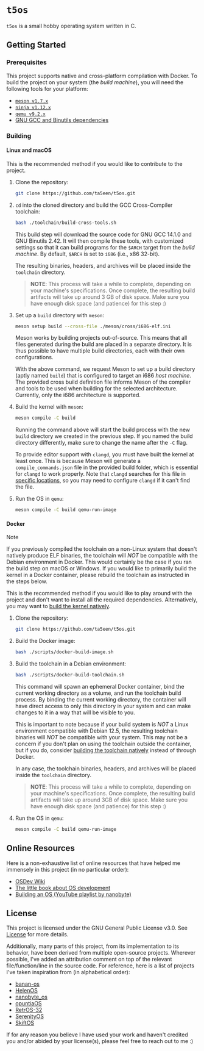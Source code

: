 # `t5os`

`t5os` is a small hobby operating system written in C.

## Getting Started

### Prerequisites

This project supports native and cross-platform compilation with Docker. To
build the project on your system (the *build machine*), you will need the
following tools for your platform:

  - [`meson v1.7.x`][meson-website]
  - [`ninja v1.12.x`][ninja-website]
  - [`qemu v9.2.x`][qemu-website]
  - [GNU GCC and Binutils dependencies][gnu-gcc-binutils-deps]

### Building

#### Linux and macOS

This is the recommended method if you would like to contribute to the project.

1. Clone the repository:

   ```sh
   git clone https://github.com/ta5een/t5os.git
   ```

1. `cd` into the cloned directory and build the GCC Cross-Compiler toolchain:

   ```sh
   bash ./toolchain/build-cross-tools.sh
   ```

   This build step will download the source code for GNU GCC 14.1.0 and GNU
   Binutils 2.42. It will then compile these tools, with customized settings so
   that it can build programs for the `$ARCH` target from the *build machine*.
   By default, `$ARCH` is set to `i686` (i.e., x86 32-bit).

   The resulting binaries, headers, and archives will be placed inside the
   `toolchain` directory.

   > **NOTE**: This process will take a while to complete, depending on your
   > machine's specifications. Once complete, the resulting build artifacts
   > will take up around 3 GB of disk space. Make sure you have enough disk
   > space (and patience) for this step :)

1. Set up a `build` directory with `meson`:

   ```sh
   meson setup build --cross-file ./meson/cross/i686-elf.ini
   ```

   Meson works by building projects out-of-source. This means that all files
   generated during the build are placed in a separate directory. It is thus
   possible to have multiple build directories, each with their own
   configurations.

   With the above command, we request Meson to set up a build directory (aptly
   named `build`) that is configured to target an i686 *host machine*. The
   provided cross build definition file informs Meson of the compiler and tools
   to be used when building for the selected architecture. Currently, only the
   i686 architecture is supported.

1. Build the kernel with `meson`:

   ```sh
   meson compile -C build
   ```

   Running the command above will start the build process with the new `build`
   directory we created in the previous step. If you named the build directory
   differently, make sure to change the name after the `-C` flag.

   To provide editor support with `clangd`, you must have built the kernel at
   least once. This is because Meson will generate a `compile_commands.json`
   file in the provided build folder, which is essential for `clangd` to work
   properly. Note that `clangd` searches for this file in [specific
   locations][clangd-compile-commands], so you may need to configure `clangd`
   if it can't find the file.

1. Run the OS in `qemu`:

   ```sh
   meson compile -C build qemu-run-image
   ```

#### Docker

> [!NOTE]
> If you previously compiled the toolchain on a non-Linux system that doesn't
> natively produce ELF binaries, the toolchain will *NOT* be compatible with
> the Debian environment in Docker. This would certainly be the case if you ran
> the build step on macOS or Windows. If you would like to primarily build the
> kernel in a Docker container, please rebuild the toolchain as instructed in
> the steps below.

This is the recommended method if you would like to play around with the
project and don't want to install all the required dependencies. Alternatively,
you may want to [build the kernel natively](#linux-and-macos).

1. Clone the repository:

   ```sh
   git clone https://github.com/ta5een/t5os.git
   ```

1. Build the Docker image:

   ```sh
   bash ./scripts/docker-build-image.sh
   ```

1. Build the toolchain in a Debian environment:

   ```sh
   bash ./scripts/docker-build-toolchain.sh
   ```

   This command will spawn an ephemeral Docker container, bind the current
   working directory as a volume, and run the toolchain build process. By
   binding the current working directory, the container will have direct access
   to only this directory in your system and can make changes to it in a way
   that will be visible to you.

   This is important to note because if your build system is *NOT* a Linux
   environment compatible with Debian 12.5, the resulting toolchain binaries
   will *NOT* be compatible with your system. This may not be a concern if you
   don't plan on using the toolchain outside the container, but if you do,
   consider [building the toolchain natively](#linux-and-macos) instead of
   through Docker.

   In any case, the toolchain binaries, headers, and archives will be placed
   inside the `toolchain` directory.

   > **NOTE**: This process will take a while to complete, depending on your
   > machine's specifications. Once complete, the resulting build artifacts
   > will take up around 3GB of disk space. Make sure you have enough disk
   > space (and patience) for this step :)

1. Run the OS in `qemu`:

   ```sh
   meson compile -C build qemu-run-image
   ```

## Online Resources

Here is a non-exhaustive list of online resources that have helped me immensely
in this project (in no particular order):

- [OSDev Wiki](https://wiki.osdev.org/Expanded_Main_Page)
- [The little book about OS development](https://littleosbook.github.io)
- [Building an OS (YouTube playlist by nanobyte)](https://youtube.com/playlist?list=PLFjM7v6KGMpiH2G-kT781ByCNC_0pKpPN)

## License

This project is licensed under the GNU General Public License v3.0. See
[License](./LICENSE) for more details.

Additionally, many parts of this project, from its implementation to its
behavior, have been derived from multiple open-source projects. Wherever
possible, I've added an attribution comment on top of the relevant
file/function/line in the source code. For reference, here is a list of
projects I've taken inspiration from (in alphabetical order):

- [banan-os](https://git.bananymous.com/Bananymous/banan-os)
- [HelenOS](https://github.com/HelenOS/helenos)
- [nanobyte_os](https://github.com/nanobyte-dev/nanobyte_os)
- [opuntiaOS](https://github.com/opuntiaOS-Project/opuntiaOS)
- [RetrOS-32](https://github.com/joexbayer/RetrOS-32)
- [SerenityOS](https://github.com/SerenityOS/serenity)
- [SkiftOS](https://github.com/skift-org/skift)

If for any reason you believe I have used your work and haven't credited you
and/or abided by your license(s), please feel free to reach out to me :)

[clangd-compile-commands]: https://clangd.llvm.org/installation.html#compile_commandsjson
[docker-bind-mounts]: https://docs.docker.com/storage/bind-mounts/
[gnu-gcc-binutils-deps]: https://wiki.osdev.org/GCC_Cross-Compiler#Installing_Dependencies
[meson-website]: https://mesonbuild.com/
[ninja-website]: https://ninja-build.org/
[qemu-website]: https://www.qemu.org/
